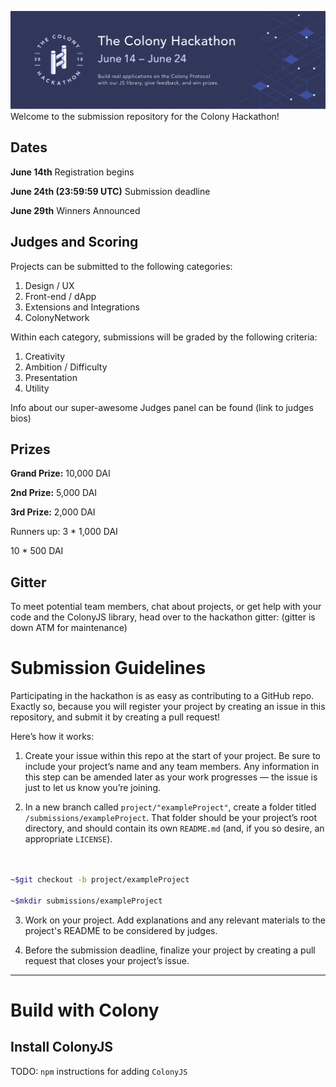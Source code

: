 ![Hackathon](docs/hackathon_banner.png)
Welcome to the submission repository for the Colony Hackathon!


## Dates

**June 14th**
Registration begins

**June 24th (23:59:59 UTC)** 
Submission deadline

**June 29th**
Winners Announced


## Judges and Scoring

Projects can be submitted to the following categories:


1. Design / UX
2. Front-end / dApp
3. Extensions and Integrations
4. ColonyNetwork

Within each category, submissions will be graded by the following criteria:


1. Creativity 
2. Ambition / Difficulty
3. Presentation
4. Utility

Info about our super-awesome Judges panel can be found (link to judges bios)


## Prizes

**Grand Prize:**
10,000 DAI

**2nd Prize:**
5,000 DAI

**3rd Prize:**
2,000 DAI

Runners up:
3 * 1,000 DAI

10 * 500 DAI


## Gitter

To meet potential team members, chat about projects, or get help with your code and the ColonyJS library, head over to the hackathon gitter: (gitter is down ATM for maintenance)

# Submission Guidelines

Participating in the hackathon is as easy as contributing to a GitHub repo. Exactly so, because you will register your project by creating an issue in this repository, and submit it by creating a pull request! 

Here’s how it works:


1. Create your issue within this repo at the start of your project. Be sure to include your project’s name and any team members. Any information in this step can be amended later as your work progresses — the issue is just to let us know you’re joining.

2. In a new branch called `project/"exampleProject"`, create a folder titled  `/submissions/exampleProject`. That folder should be your project’s root directory, and should contain its own `README.md` (and, if you so desire, an appropriate `LICENSE`). 

```bash


~$git checkout -b project/exampleProject

~$mkdir submissions/exampleProject
```


3. Work on your project. Add explanations and any relevant materials to the project's README to be considered by judges.

4. Before the submission deadline, finalize your project by creating a pull request that closes your project’s issue. 


---

# Build with Colony

## Install ColonyJS

TODO: `npm` instructions for adding `ColonyJS`

